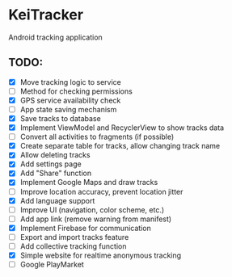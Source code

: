 # KeiTracker
Android tracking application

## TODO:
- [x] Move tracking logic to service
- [ ] Method for checking permissions
- [x] GPS service availability check
- [ ] App state saving mechanism
- [x] Save tracks to database
- [x] Implement ViewModel and RecyclerView to show tracks data
- [ ] Convert all activities to fragments (if possible)
- [x] Create separate table for tracks, allow changing track name
- [x] Allow deleting tracks
- [x] Add settings page
- [x] Add "Share" function
- [x] Implement Google Maps and draw tracks
- [ ] Improve location accuracy, prevent location jitter
- [x] Add language support
- [ ] Improve UI (navigation, color scheme, etc.)
- [ ] Add app link (remove warning from manifest)
- [x] Implement Firebase for communication
- [ ] Export and import tracks feature
- [ ] Add collective tracking function
- [x] Simple website for realtime anonymous tracking
- [ ] Google PlayMarket
